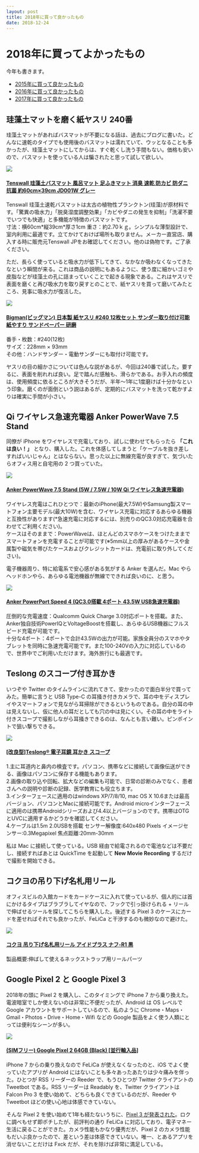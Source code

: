 ```yaml
---
layout: post
title: 2018年に買って良かったもの
date: 2018-12-24
---
```


# 2018年に買ってよかったもの

今年も書きます。

- [2015年に買って良かったもの](/posts/2015/bought-in-2015.html)
- [2016年に買って良かったもの](/posts/2016/bought-in-2016.html)
- [2017年に買って良かったもの](/posts/2017/bought-in-2017.html)

## 珪藻土マットを磨く紙ヤスリ 240番

珪藻土マットがあればバスマットが不要になる話は、過去にブログに書いた。どんなに速乾のタイプでも使用後のバスマットは濡れていて、ウッとなることも多かったが、珪藻土マットにしてからは、すぐ乾くし洗う手間もない。価格も安いので、バスマットを使っている人は騙されたと思って試して欲しい。

<div class="Media Media--affiliate">
  <img class="Media__Figure" src="https://images-na.ssl-images-amazon.com/images/I/81kODTIPNdL._AC_UL75_SR75,75_.jpg">
  <div class="Media__Body">
    <a href="https://www.amazon.co.jp/dp/B01LXMAO21/?tag=1000ch-22" target="_blank">
      <h4 class="Media__Title">Tenswall 珪藻土バスマット 風呂マット 足ふきマット 消臭 速乾 防カビ 防ダニ 抗菌 約60cm×39cm JD001W グレー</h4>
    </a>
    <p>
      Tenswall 珪藻土速乾バスマットは太古の植物性プランクトン(珪藻)が原材料です。「驚異の吸水力」「脱臭湿度調整効果」「カビやダニの発生を抑制」「洗濯不要でいつでも快適」と多機能が特徴のバスマットです。<br>					 
			寸法：横60cm*縦39cm*厚さ1cm 重さ：約2.70ｋｇ。シンプルな薄型設計で、室内利用に最適です。立てかけておけば場所も取りません。メーカー直営店、購入する時に販売元Tenswall JPをお確認してください。他のは偽物です。ご了承ください。
    </p>
  </div>
</div>

ただ、長らく使っていると吸水力が低下してきて、なかなか吸わなくなってきたなという瞬間が来る。これは商品の説明にもあるように、使う度に細かいゴミや皮脂などが珪藻土の孔に詰まっていくことで起きる現象である。これはヤスリで表面を磨くと再び吸水力を取り戻すとのことで、紙ヤスリを買って磨いてみたところ、見事に吸水力が復活した。

<div class="Media Media--affiliate">
  <img class="Media__Figure" src="https://images-na.ssl-images-amazon.com/images/I/617qBeJ%2BMOL._SX425_.jpg">
  <div class="Media__Body">
    <a href="https://www.amazon.co.jp/dp/B077851YZY/?tag=1000ch-22" target="_blank">
      <h4 class="Media__Title">Bigman(ビッグマン) 日本製 紙ヤスリ #240 12枚セット サンダー取り付け可能 紙やすり サンドペーパー 研磨</h4>
    </a>
    <p>
      番手・枚数：#240(12枚)<br>
			サイズ：228mm × 93mm<br>
			その他：ハンドサンダー・電動サンダーにも取付け可能です。
		</p>
  </div>
</div>

ヤスリの目の細かさについては色んな説があるが、今回は240番で試した。要するに、表面を削れれば良い。足で踏んだ感触も、滑らかである。お手入れの頻度は、使用頻度に依るところが大きそうだが、半年〜1年に1度磨けば十分かなという印象。磨くのが面倒という説はあるが、定期的にバスマットを洗って乾かすよりは確実に手間が小さい。

## Qi ワイヤレス急速充電器 Anker PowerWave 7.5 Stand

同僚が iPhone をワイヤレスで充電しており、試しに使わせてもらったら **「これは良い！」** となり、購入した。これを体感してしまうと「ケーブルを抜き差しすればいいじゃん」とはならない。思った以上に無線充電が良すぎて、気づいたらオフィス用と自宅用の 2 つ買っていた。

<div class="Media Media--affiliate">
  <img class="Media__Figure" src="https://images-na.ssl-images-amazon.com/images/I/61kb0gr9ySL._SX425_.jpg">
  <div class="Media__Body">
    <a href="https://www.amazon.co.jp/dp/B07DJC28GS/?tag=1000ch-22" target="_blank">
      <h4 class="Media__Title">Anker PowerWave 7.5 Stand (5W / 7.5W / 10W Qi ワイヤレス急速充電器)</h4>
    </a>
    <p>			 
			ワイヤレス充電はこれひとつで：最新のiPhone(最大7.5W)やSamsung製スマートフォン主要モデル(最大10W)を含む、ワイヤレス充電に対応するあらゆる機器と互換性があります(*急速充電に対応するには、別売りのQC3.0対応充電器を合わせてご利用ください)。<br>
			ケースはそのままで：PowerWaveは、ほとんどのスマホケースをつけたままでスマートフォンを充電することが可能です(※5mm以上の厚みがあるケースや金属製や磁気を帯びたケースおよびクレジットカードは、充電前に取り外してください)。
		</p>
  </div>
</div>

電子機器周り、特に給電系で安心感がある気がする Anker を選んだ。Mac やらヘッドホンやら、あらゆる電池機器が無線でできれば良いのに、と思う。

<div class="Media Media--affiliate">
  <img class="Media__Figure" src="https://images-na.ssl-images-amazon.com/images/I/61nWyZrMS4L._SX425_.jpg">
  <div class="Media__Body">
    <a href="https://www.amazon.co.jp/dp/B01N533KZH/?tag=1000ch-22" target="_blank">
      <h4 class="Media__Title">Anker PowerPort Speed 4 (QC3.0搭載 4ポート 43.5W USB急速充電器)</h4>
    </a>
    <p>
      圧倒的な充電速度：Qualcomm Quick Charge 3.0対応ポートを搭載。また、Anker独自技術PowerIQとVoltageBoostを搭載し、あらゆるUSB機器にフルスピード充電が可能です。<br>
			十分な4ポート：4ポートで合計43.5Wの出力が可能。家族全員分のスマホやタブレットを同時に急速充電可能です。また100-240Vの入力に対応しているので、世界中でご利用いただけます。海外旅行にも最適です。
		</p>
  </div>
</div>

## Teslong のスコープ付き耳かき

いつぞや Twitter のタイムラインに流れてきて、安かったので面白半分で買ってみた。簡単に言うと USB Type-C の耳掻き付きカメラで、耳の中をディスプレイやスマートフォンで見ながら耳掃除ができるというものである。自分の耳の中は見えないし、仮に他人の耳だとしても穴の中は見にくい。その耳の中をライト付きスコープで撮影しながら耳掻きできるのは、なんとも言い難い。ピンポイントで狙い撃ちできる。

<div class="Media Media--affiliate">
  <img class="Media__Figure" src="https://images-na.ssl-images-amazon.com/images/I/51RpMR5CijL._SX425_.jpg">
  <div class="Media__Body">
    <a href="https://www.amazon.co.jp/dp/B076P35FLX/?tag=1000ch-22" target="_blank">
      <h4 class="Media__Title">[改良型]Teslong® 電子耳鏡 耳かき スコープ</h4>
    </a>
    <p>
      1.主に耳道内と鼻内の検査です。パソコン、携帯などに接続して画像伝送ができる、画像はパソコンに保存する機能もあります。<br>
			2.画像の取り込や回転、拡大などの編集も可能で、日常の診断のみでなく、患者さんヘの説明や診断の記録、医学教育にも役立ちます。<br>
			3.インターフェースに適用のはwindows XP/7/8/10, mac OS X 10.6または最高バージョン、パソコンとMacに接続可能です。Android microインターフェースに適用のは携帯Androidシリーズおよび4.4以上バージョンのです。携帯はOTG とUVCに適用するかどうかを確認してください。<br>
			4.ケーブルは1.5m 2.0USBを搭載 センサー解像度:640x480 Pixels イメージセンサー:0.3Megapixel 焦点距離:20mm-30mm
		</p>
  </div>
</div>

私は Mac に接続して使っている。USB 経由で給電されるので電池などは不要だし、接続すればあとは QuickTime を起動して **New Movie Recording** するだけで撮影を開始できる。

## コクヨの吊り下げ名札用リール

オフィスビルの入館カードをカードケースに入れて使っているが、個人的には首にかけるタイプはブラブラしてイヤなので、フックで引っ掛けられる + リールで伸ばせるツールを探してこちらを購入した。後述する Pixel 3 のケースにカードを差せればそれでも良かったが、FeLiCa と干渉するのも微妙なので避けた。

<div class="Media Media--affiliate">
  <img class="Media__Figure" src="https://images-na.ssl-images-amazon.com/images/I/51nJTudkqeL._SX425_.jpg">
  <div class="Media__Body">
    <a href="https://www.amazon.co.jp/dp/B000GRUM6Y/?tag=1000ch-22" target="_blank">
      <h4 class="Media__Title">コクヨ 吊り下げ名札用リール アイドプラス ナフ-R1 黒</h4>
    </a>
    <p>			 
			製品概要:伸ばして使えるネックストラップ用リールパーツ
		</p>
  </div>
</div>

## Google Pixel 2 と Google Pixel 3

2018年の頭に Pixel 2 を購入し、このタイミングで iPhone 7 から乗り換えた。電波暗室でしか使えないのは非常に不便だったが、Android は OS レベルで Google アカウントをサポートしているので、私のように Chrome・Maps・Gmail・Photos・Drive・Home・Wifi などの Google 製品をよく使う人類にとっては便利なシーンが多い。

<div class="Media Media--affiliate">
  <img class="Media__Figure" src="https://images-na.ssl-images-amazon.com/images/I/81KgaU7qznL._SX425_.jpg">
  <div class="Media__Body">
    <a href="https://www.amazon.co.jp/dp/B0766GHWM6/?tag=1000ch-22" target="_blank">
      <h4 class="Media__Title">(SIMフリー) Google Pixel 2 64GB (Black) [並行輸入品]</h4>
    </a>
    <p></p>
  </div>
</div>

iPhone 7 からの乗り換えなので FeLiCa が使えなくなったのと、iOS でよく使っていたアプリが Android にはないことも多々あったあたりは少々痛みを伴った。ひとつが RSS リーダーの Reeder で、もうひとつが Twitter クライアントの Tweetbot である。RSS リーダーは Readably を、Twitter クライアントは Falcon Pro 3 を使い始めて、どちらも良くできているのだが、Reeder や Tweetbot ほどの使い心地は体感できていない。

そんな Pixel 2 を使い始めて1年も経たないうちに、[Pixel 3 が発表された](https://store.google.com/jp/product/pixel_3)。ロクに調べもせず即ポチしたが、前評判の通り FeLiCa に対応しており、電子マネー生活に戻ることができた。カメラ性能もかなり優秀だが、Pixel 2 のカメラ性能もだいぶ良かったので、差という差は体感できていない。唯一、とあるアプリを消せないことだけは Fxck だが、それを除けば非常に満足している。
